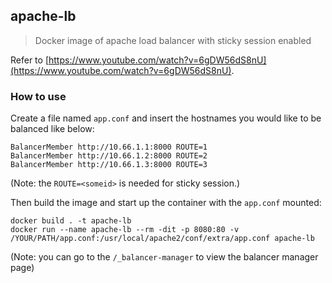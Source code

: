 ## apache-lb

> Docker image of apache load balancer with sticky session enabled

Refer to [https://www.youtube.com/watch?v=6gDW56dS8nU](https://www.youtube.com/watch?v=6gDW56dS8nU).

### How to use

Create a file named `app.conf` and insert the hostnames you would like to be balanced like below:

```
BalancerMember http://10.66.1.1:8000 ROUTE=1
BalancerMember http://10.66.1.2:8000 ROUTE=2
BalancerMember http://10.66.1.3:8000 ROUTE=3
```

(Note: the `ROUTE=<someid>` is needed for sticky session.)

Then build the image and start up the container with the `app.conf` mounted:

```
docker build . -t apache-lb
docker run --name apache-lb --rm -dit -p 8080:80 -v /YOUR/PATH/app.conf:/usr/local/apache2/conf/extra/app.conf apache-lb
```

(Note: you can go to the `/_balancer-manager` to view the balancer manager page)